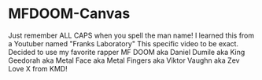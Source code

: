 # MFDOOM-Canvas
Just remember ALL CAPS when you spell the man name!
I learned this from a Youtuber named "Franks Laboratory"
This specific video to be exact. Decided to use my favorite rapper MF DOOM aka Daniel Dumile aka King Geedorah aka Metal Face aka Metal Fingers aka Viktor Vaughn aka Zev Love X from KMD!
